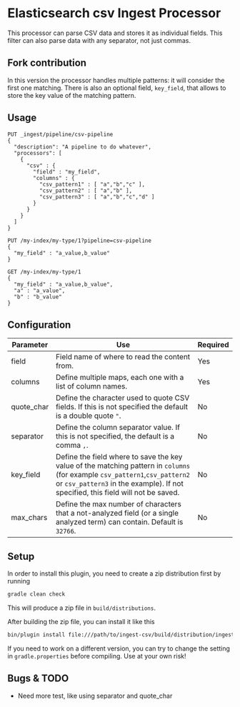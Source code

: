 # Elasticsearch csv Ingest Processor

This processor can parse CSV data and stores it as individual fields.
This filter can also parse data with any separator, not just commas.

## Fork contribution

In this version the processor handles multiple patterns: it will consider the first one matching.
There is also an optional field, `key_field`, that allows to store the key value of the matching pattern.

## Usage

```
PUT _ingest/pipeline/csv-pipeline
{
  "description": "A pipeline to do whatever",
  "processors": [
    {
      "csv" : {
        "field" : "my_field",
        "columns" : {
          "csv_pattern1" : [ "a","b","c" ],
          "csv_pattern2" : [ "a","b" ],
          "csv_pattern3" : [ "a","b","c","d" ]
        }
      }
    }
  ]
}

PUT /my-index/my-type/1?pipeline=csv-pipeline
{
  "my_field" : "a_value,b_value"
}

GET /my-index/my-type/1
{
  "my_field" : "a_value,b_value",
  "a" : "a_value",
  "b" : "b_value"
}
```

## Configuration

| Parameter | Use | Required |
| --- | --- | --- |
| field   | Field name of where to read the content from. | Yes |
| columns  | Define multiple maps, each one with a list of column names. | Yes |
| quote_char | Define the character used to quote CSV fields. If this is not specified the default is a double quote `"`. | No |
| separator | Define the column separator value. If this is not specified, the default is a comma `,`. | No |
| key_field | Define the field where to save the key value of the matching pattern in `columns` (for example `csv_pattern1`,`csv_pattern2` or `csv_pattern3` in the example). If not specified, this field will not be saved. | No |
| max_chars | Define the max number of characters that a not-analyzed field (or a single analyzed term) can contain. Default is `32766`. | No |

## Setup

In order to install this plugin, you need to create a zip distribution first by running

```bash
gradle clean check
```

This will produce a zip file in `build/distributions`.

After building the zip file, you can install it like this

```bash
bin/plugin install file:///path/to/ingest-csv/build/distribution/ingest-csv-0.0.1.zip
```

If you need to work on a different version, you can try to change the setting in `gradle.properties` before compiling. Use at your own risk!

## Bugs & TODO

* Need more test, like using separator and quote_char 

